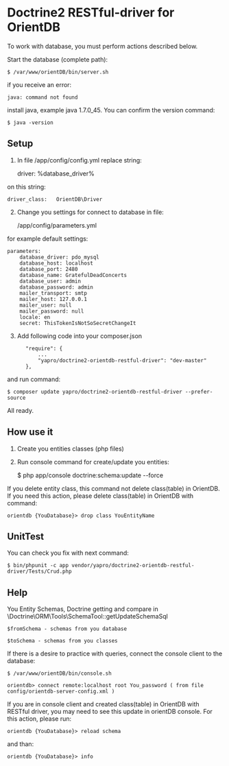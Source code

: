 Doctrine2 RESTful-driver for OrientDB
========================

To work with database, you must perform actions described below.

Start the database (complete path):

    $ /var/www/orientDB/bin/server.sh

if you receive an error:

    java: command not found

install java, example java 1.7.0_45. You can confirm the version command:

    $ java -version

Setup
----------------------------------

1) In file /app/config/config.yml replace string:

    driver:   %database_driver%

on this string:

    driver_class:   OrientDB\Driver

2) Change you settings for connect to database in file:

    /app/config/parameters.yml

for example default settings:
```
parameters:
    database_driver: pdo_mysql
    database_host: localhost
    database_port: 2480
    database_name: GratefulDeadConcerts
    database_user: admin
    database_password: admin
    mailer_transport: smtp
    mailer_host: 127.0.0.1
    mailer_user: null
    mailer_password: null
    locale: en
    secret: ThisTokenIsNotSoSecretChangeIt
```
3) Add following code into your composer.json
```
      "require": {
          ...
          "yapro/doctrine2-orientdb-restful-driver": "dev-master"
      },
```
and run command:

    $ composer update yapro/doctrine2-orientdb-restful-driver --prefer-source

All ready.

How use it
----------------------------------

1) Create you entities classes (php files)

2) Run console command for create/update you entities:

    $ php app/console doctrine:schema:update --force

If you delete entity class, this command not delete class(table) in OrientDB. If you need this action, please
delete class(table) in OrientDB with command:

    orientdb {YouDatabase}> drop class YouEntityName

UnitTest
----------------------------------

You can check you fix with next command:

    $ bin/phpunit -c app vendor/yapro/doctrine2-orientdb-restful-driver/Tests/Crud.php

Help
----------------------------------

You Entity Schemas, Doctrine getting and compare in \Doctrine\ORM\Tools\SchemaTool::getUpdateSchemaSql

    $fromSchema - schemas from you database

    $toSchema - schemas from you classes

If there is a desire to practice with queries, connect the console client to the database:

    $ /var/www/orientDB/bin/console.sh

    orientdb> connect remote:localhost root You_password ( from file config/orientdb-server-config.xml )

If you are in console client and created class(table) in OrientDB with RESTful driver, you may need to see this update
in orientDB console. For this action, please run:

    orientdb {YouDatabase}> reload schema

and than:

    orientdb {YouDatabase}> info

